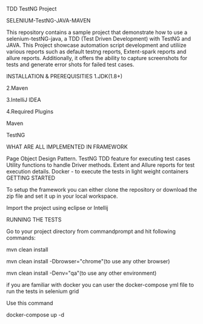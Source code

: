 TDD TestNG Project

SELENIUM-TestNG-JAVA-MAVEN

This repository contains a sample project that demonstrate how to use a selenium-testNG-java, a TDD (Test Driven Development) with TestNG and JAVA. This Project showcase automation script development and utiliize various reports such as default testng reports, Extent-spark reports and allure reports. Additionally, it offers the ability to capture screenshots for tests and generate error shots for failed test cases.

INSTALLATION & PREREQUISITIES 1.JDK(1.8+)

2.Maven

3.IntelliJ IDEA

4.Required Plugins

Maven

TestNG

WHAT ARE ALL IMPLEMENTED IN FRAMEWORK

Page Object Design Pattern.
TestNG TDD feature for executing test cases
Utility functions to handle Driver methods.
Extent and Allure reports for test execution details.
Docker - to execute the tests in light weight containers
GETTING STARTED

To setup the framework you can either clone the repository or download the zip file and set it up in your local workspace.

Import the project using eclipse or Intellij

RUNNING THE TESTS

Go to your project directory from commandprompt and hit following commands:

mvn clean install

mvn clean install -Dbrowser="chrome"(to use any other browser)

mvn clean install -Denv="qa"(to use any other environment)

if you are familiar with docker you can user the docker-compose yml file to run the tests in selenium grid

Use this command

docker-compose up -d
